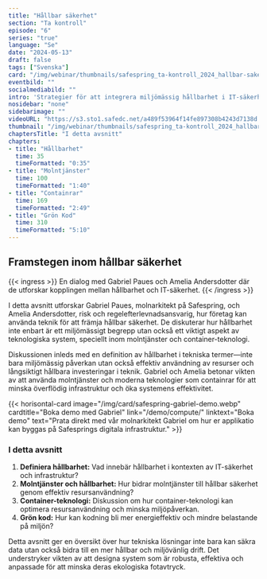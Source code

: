 ```yaml
---
title: "Hållbar säkerhet"
section: "Ta kontroll"
episode: "6"
series: "true"
language: "Se"
date: "2024-05-13"
draft: false
tags: ["Svenska"]
card: "/img/webinar/thumbnails/safespring_ta-kontroll_2024_hallbar-sakerhet.jpg"
eventbild: ""
socialmediabild: ""
intro: 'Strategier för att integrera miljömässig hållbarhet i IT-säkerhetsstrategier.'
nosidebar: "none"
sidebarimage: ""
videoURL: "https://s3.sto1.safedc.net/a489f53964f14fe897308b4243d7138d:processedvideos/safespring_ta-kontroll_2024_hallbar-sakerhet_final/master.m3u8"
thumbnail: "/img/webinar/thumbnails/safespring_ta-kontroll_2024_hallbar-sakerhet.jpg"
chaptersTitle: "I detta avsnitt"
chapters:
- title: "Hållbarhet"
  time: 35
  timeFormatted: "0:35"
- title: "Molntjänster"
  time: 100
  timeFormatted: "1:40"
- title: "Containrar"
  time: 169
  timeFormatted: "2:49"
- title: "Grön Kod"
  time: 310
  timeFormatted: "5:10"
---
```



## Framstegen inom hållbar säkerhet

{{< ingress >}}
En dialog med Gabriel Paues och Amelia Andersdotter där de utforskar kopplingen mellan hållbarhet och IT-säkerhet.
{{< /ingress >}}

I detta avsnitt utforskar Gabriel Paues, molnarkitekt på Safespring, och Amelia Andersdotter, risk och regelefterlevnads­ansvarig, hur företag kan använda teknik för att främja hållbar säkerhet. De diskuterar hur hållbarhet inte enbart är ett miljömässigt begrepp utan också ett viktigt aspekt av teknologiska system, speciellt inom molntjänster och container-teknologi.

Diskussionen inleds med en definition av hållbarhet i tekniska termer—inte bara miljömässig påverkan utan också effektiv användning av resurser och långsiktigt hållbara investeringar i teknik. Gabriel och Amelia betonar vikten av att använda molntjänster och moderna teknologier som containrar för att minska överflödig infrastruktur och öka systemens effektivitet.

{{< horisontal-card image="/img/card/safespring-gabriel-demo.webp" cardtitle="Boka demo med Gabriel" link="/demo/compute/" linktext="Boka demo" text="Prata direkt med vår molnarkitekt Gabriel om hur er applikatio kan byggas på Safesprings digitala infrastruktur." >}}


### I detta avsnitt
1. **Definiera hållbarhet:** Vad innebär hållbarhet i kontexten av IT-säkerhet och infrastruktur?
2. **Molntjänster och hållbarhet:** Hur bidrar molntjänster till hållbar säkerhet genom effektiv resursanvändning?
3. **Container-teknologi:** Diskussion om hur container-teknologi kan optimera resursanvändning och minska miljöpåverkan.
4. **Grön kod:** Hur kan kodning bli mer energieffektiv och mindre belastande på miljön?

Detta avsnitt ger en översikt över hur tekniska lösningar inte bara kan säkra data utan också bidra till en mer hållbar och miljövänlig drift. Det understryker vikten av att designa system som är robusta, effektiva och anpassade för att minska deras ekologiska fotavtryck.

